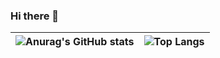### Hi there 👋


| ![Anurag's GitHub stats](https://github-readme-stats.vercel.app/api?username=OlgaTorok&show_icons=true&theme=dracula) | ![Top Langs](https://github-readme-stats.vercel.app/api/top-langs/?username=OlgaTorok&layout=compact) |
|--- |--- |




 







<!--
**OlgaTorok/OlgaTorok** is a ✨ _special_ ✨ repository because its `README.md` (this file) appears on your GitHub profile.

Here are some ideas to get you started:

- 🔭 I’m currently working on ...
- 🌱 I’m currently learning ...
- 👯 I’m looking to collaborate on ...
- 🤔 I’m looking for help with ...
- 💬 Ask me about ...
- 📫 How to reach me: ...
- 😄 Pronouns: ...
- ⚡ Fun fact: ...

[![Top Langs](https://github-readme-stats.vercel.app/api/top-langs/?username=OlgaTorok&layout=donut)](https://github.com/anuraghazra/github-readme-stats)

[![Readme Card](https://github-readme-stats.vercel.app/api/pin/?username=OlgaTorok&repo=font-recognition-app)](https://github.com/OlgaTorok/font-recognition-app)

<img src="https://myreadme.vercel.app/api/embed/OlgaTorok?panels=userstatistics,toprepositories,toplanguages,commitgraph" alt="reimaginedreadme" />

![Visitor](https://visitor-badge.laobi.icu/badge?page_id=OlgaTorok.font-recognition-app)

-->
